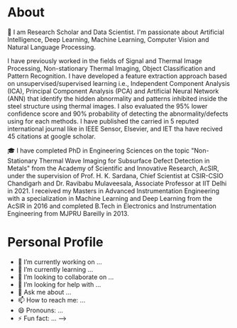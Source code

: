 # About

🔭 I am Research Scholar and Data Scientist. I'm passionate about Artificial Intelligence, Deep Learning, Machine Learning, Computer Vision and Natural Language Processing. 


I have previously worked in the fields of Signal and Thermal Image Processing, Non-stationary Thermal Imaging, Object Classification and Pattern Recognition. I have developed a feature extraction approach based on unsupervised/supervised learning i.e., Independent Component Analysis (ICA), Principal Component Analysis (PCA) and Artificial Neural Network (ANN) that identify the hidden abnormality and patterns inhibited inside the steel structure using thermal images. I also evaluated the 95% lower confidence score and 90% probability of detecting the abnormality/defects using for each methods. I have published the carried in 5 reputed international journal like in IEEE Sensor, Elsevier, and IET tha have recived 45 citations at google scholar. 

🎓 I have completed PhD in Engineering Sciences on the topic "Non-Stationary Thermal Wave Imaging for Subsurface Defect Detection in Metals" from the Academy of Scientific and Innovative Research, AcSIR, under the supervision of Prof. H. K. Sardana, Chief Scientist at CSIR-CSIO Chandigarh and Dr. Ravibabu Mulaveesala, Associate Professor at IIT Delhi in 2021. I received my Masters in Advanced Instrumentation Engineering with a specialization in Machine Learning and Deep Learning from the AcSIR in 2016 and completed B.Tech in Electronics and Instrumentation Engineering from MJPRU Bareilly in 2013.  

# Personal Profile


- 🔭 I’m currently working on ...
- 🌱 I’m currently learning ...
- 👯 I’m looking to collaborate on ...
- 🤔 I’m looking for help with ...
- 💬 Ask me about ...
- 📫 How to reach me: ...
- 😄 Pronouns: ...
- ⚡ Fun fact: ...
-->
